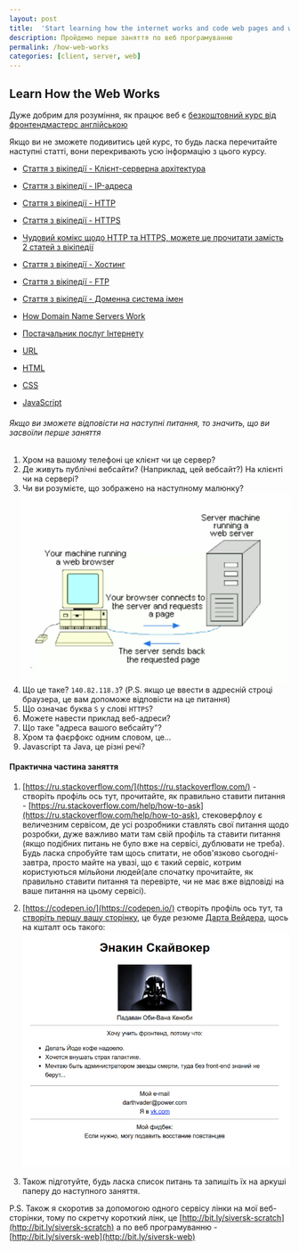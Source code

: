 ```yaml
---
layout: post
title:  'Start learning how the internet works and code web pages and websites'
description: Пройдемо перше заняття по веб програмуванню
permalink: /how-web-works
categories: [client, server, web]
---
```


## Learn How the Web Works

Дуже добрим для розуміння, як працює веб є [безкоштовний курс від фронтендмастерс англійською](http://www.internetfundamentals.com/)    

Якщо ви не зможете подивитись цей курс, то будь ласка перечитайте наступні статті, вони перекривають усю інформацію з цього курсу.

* [Стаття з вікіпедії - Клієнт-серверна архітектура](https://uk.wikipedia.org/wiki/%D0%9A%D0%BB%D1%96%D1%94%D0%BD%D1%82-%D1%81%D0%B5%D1%80%D0%B2%D0%B5%D1%80%D0%BD%D0%B0_%D0%B0%D1%80%D1%85%D1%96%D1%82%D0%B5%D0%BA%D1%82%D1%83%D1%80%D0%B0)

* [Стаття з вікіпедії - IP-адреса](https://uk.wikipedia.org/wiki/IP-%D0%B0%D0%B4%D1%80%D0%B5%D1%81%D0%B0)
* [Стаття з вікіпедії - HTTP](https://uk.wikipedia.org/wiki/HTTP)
* [Стаття з вікіпедії - HTTPS](https://uk.wikipedia.org/wiki/HTTPS)

* [Чудовий комікс щодо HTTP та HTTPS, можете це прочитати замість 2 статей з вікіпедії](https://howhttps.works/ru/why-do-we-need-https/)

* [Стаття з вікіпедії - Хостинг](https://uk.wikipedia.org/wiki/%D0%A5%D0%BE%D1%81%D1%82%D0%B8%D0%BD%D0%B3)
* [Стаття з вікіпедії - FTP](https://uk.wikipedia.org/wiki/FTP)
* [Стаття з вікіпедії - Доменна система імен](https://uk.wikipedia.org/wiki/%D0%94%D0%BE%D0%BC%D0%B5%D0%BD%D0%BD%D0%B0_%D1%81%D0%B8%D1%81%D1%82%D0%B5%D0%BC%D0%B0_%D1%96%D0%BC%D0%B5%D0%BD)

* [How Domain Name Servers Work](https://computer.howstuffworks.com/dns.htm)
* [Постачальник послуг Інтернету](https://uk.wikipedia.org/wiki/%D0%9F%D0%BE%D1%81%D1%82%D0%B0%D1%87%D0%B0%D0%BB%D1%8C%D0%BD%D0%B8%D0%BA_%D0%BF%D0%BE%D1%81%D0%BB%D1%83%D0%B3_%D0%86%D0%BD%D1%82%D0%B5%D1%80%D0%BD%D0%B5%D1%82%D1%83)
* [URL](https://uk.wikipedia.org/wiki/%D0%A3%D0%BD%D1%96%D1%84%D1%96%D0%BA%D0%BE%D0%B2%D0%B0%D0%BD%D0%B8%D0%B9_%D0%BB%D0%BE%D0%BA%D0%B0%D1%82%D0%BE%D1%80_%D1%80%D0%B5%D1%81%D1%83%D1%80%D1%81%D1%96%D0%B2)
* [HTML](https://uk.wikipedia.org/wiki/HTML)
* [CSS](https://uk.wikipedia.org/wiki/CSS)
* [JavaScript](https://uk.wikipedia.org/wiki/JavaScript)

###### Якщо ви зможете відповісти на наступні питання, то значить, що ви засвоїли перше заняття

1. Хром на вашому телефоні це клієнт чи це сервер?
2. Де живуть публічні вебсайти? (Наприклад, цей вебсайт?) На клієнті чи на сервері?
3. Чи ви розумієте, що зображено на наступному малюнку?
![клієнт-сервер](./images/1/клієнт-сервер.png)
4. Що це таке? `140.82.118.3`? (P.S. якщо це ввести в адресній строці браузера, це вам допоможе відповісти на це питання)
5. Що означає буква `S` у слові `HTTPS`?
6. Можете навести приклад веб-адреси?
7. Що таке "адреса вашого вебсайту"?
8. Хром та фаєрфокс одним словом, це...
9. Javascript та Java, це різні речі?

#### Практична частина заняття

1. [https://ru.stackoverflow.com/](https://ru.stackoverflow.com/) - створіть профіль ось тут, прочитайте, як правильно ставити питання - [https://ru.stackoverflow.com/help/how-to-ask](https://ru.stackoverflow.com/help/how-to-ask), стековерфлоу є величезним сервісом, де усі розробники ставлять свої питання щодо розробки, дуже важливо мати там свій профіль та ставити питання (якщо подібних питань не було вже на сервісі, дублювати не треба). Будь ласка спробуйте там щось спитати, не обов'язково сьогодні-завтра, просто майте на увазі, що є такий сервіс, котрим користуються мільйони людей(але спочатку прочитайте, як правильно ставити питання та перевірте, чи не має вже відповіді на ваше питання на цьому сервісі).

2. [https://codepen.io/](https://codepen.io/) створіть профіль ось тут, та [створіть першу вашу сторінку](https://codepen.io/pen/), це буде резюме [Дарта Вейдера](https://uk.wikipedia.org/wiki/%D0%94%D0%B0%D1%80%D1%82_%D0%92%D0%B5%D0%B9%D0%B4%D0%B5%D1%80), щось на кшталт ось такого:
![дарт вейдер](./images/1/дарт_вейдер.png)

3. Також підготуйте, будь ласка список питань та запишіть їх на аркуші паперу до наступного заняття.

P.S. Також я скоротив за допомогою одного сервісу лінки на мої веб-сторінки, тому по скретчу короткий лінк, це [http://bit.ly/siversk-scratch](http://bit.ly/siversk-scratch) а по веб програмуванню - [http://bit.ly/siversk-web](http://bit.ly/siversk-web)
